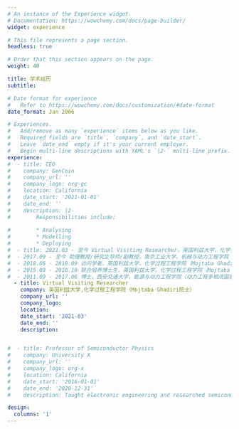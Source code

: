 ```yaml
---
# An instance of the Experience widget.
# Documentation: https://wowchemy.com/docs/page-builder/
widget: experience

# This file represents a page section.
headless: true

# Order that this section appears on the page.
weight: 40

title: 学术经历
subtitle:

# Date format for experience
#   Refer to https://wowchemy.com/docs/customization/#date-format
date_format: Jan 2006

# Experiences.
#   Add/remove as many `experience` items below as you like.
#   Required fields are `title`, `company`, and `date_start`.
#   Leave `date_end` empty if it's your current employer.
#   Begin multi-line descriptions with YAML's `|2-` multi-line prefix.
experience:
#  - title: CEO
#    company: GenCoin
#    company_url: ''
#    company_logo: org-gc
#    location: California
#    date_start: '2021-01-01'
#    date_end: ''
#    description: |2-
#        Responsibilities include:
        
#        * Analysing
#        * Modelling
#        * Deploying
#  - title: 2021.03 - 至今 Virtual Visiting Researcher，英国利兹大学，化学过程工程学院（Mojtaba Ghadiri院士）
#  - 2017.09 - 至今 助理教授/研究生导师/副教授，南京工业大学，机械与动力工程学院
#  - 2018.06 - 2018.09 访问学者，英国利兹大学，化学过程工程学院（Mojtaba Ghadiri院士）
#  - 2015.09 - 2016.10 联合培养博士生，英国利兹大学，化学过程工程学院（Mojtaba Ghadiri院士）
#  - 2011.09 - 2017.06 博士，西安交通大学，能源与动力工程学院（动力工程多相流国家重点实验室，王跃社教授，隶属院士团队）
  - title: Virtual Visiting Researcher
    company: 英国利兹大学,化学过程工程学院（Mojtaba Ghadiri院士）
    company_url: ''
    company_logo: 
    location: 
    date_start: '2021-03'
    date_end: ''
    description: 


#  - title: Professor of Semiconductor Physics
#    company: University X
#    company_url: ''
#    company_logo: org-x
#    location: California
#    date_start: '2016-01-01'
#    date_end: '2020-12-31'
#    description: Taught electronic engineering and researched semiconductor physics.

design:
  columns: '1'
---
```

